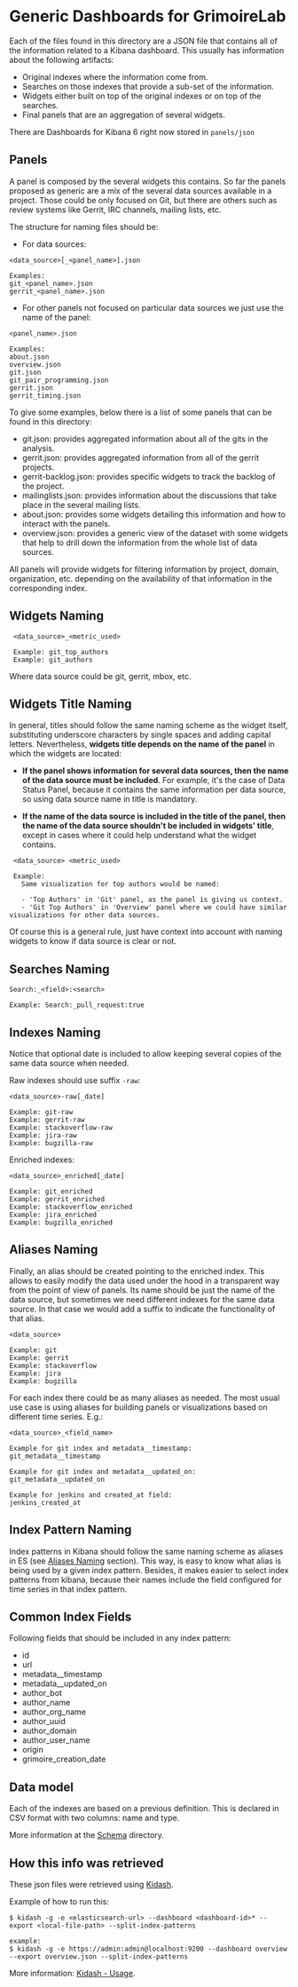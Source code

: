 Generic Dashboards for GrimoireLab
==================================

Each of the files found in this directory are a JSON file that contains all of the information related to a Kibana dashboard.
This usually has information about the following artifacts:
* Original indexes where the information come from.
* Searches on those indexes that provide a sub-set of the information.
* Widgets either built on top of the original indexes or on top of the searches.
* Final panels that are an aggregation of several widgets.

There are Dashboards for Kibana 6 right now stored in `panels/json`

Panels
------

A panel is composed by the several widgets this contains.
So far the panels proposed as generic are a mix of the several data sources available in a project. Those could be only focused on Git, but there are others such as review systems like Gerrit, IRC channels, mailing lists, etc.

The structure for naming files should be:
* For data sources: 
```
<data_source>[_<panel_name>].json

Examples:
git_<panel_name>.json
gerrit_<panel_name>.json
```
* For other panels not focused on particular data sources we just use the name of the panel:
```
<panel_name>.json

Examples:
about.json
overview.json
git.json
git_pair_programming.json
gerrit.json
gerrit_timing.json
```
To give some examples, below there is a list of some panels that can be found in this directory:
* git.json: provides aggregated information about all of the gits in the analysis.
* gerrit.json: provides aggregated information from all of the gerrit projects.
* gerrit-backlog.json: provides specific widgets to track the backlog of the project.
* mailinglists.json: provides information about the discussions that take place in the several mailing lists.
* about.json: provides some widgets detailing this information and how to interact with the panels.
* overview.json: provides a generic view of the dataset with some widgets that help to drill down the information from the whole list of data sources.

All panels will provide widgets for filtering information by project, domain, organization, etc. depending on the availability of that information in the corresponding index.

Widgets Naming
--------------

```
 <data_source>_<metric_used>

 Example: git_top_authors
 Example: git_authors
```

Where data source could be git, gerrit, mbox, etc.

Widgets Title Naming
--------------------

In general, titles should follow the same naming scheme as the widget itself, substituting underscore characters by single spaces and adding capital letters. Nevertheless, **widgets title depends on the name of the panel** in which the widgets are located: 

- **If the panel shows information for several data sources, then the name of the data source must be included**. For example, it's the case of Data Status Panel, because it contains the same information per data source, so using data source name in title is mandatory.  

- **If the name of the data source is included in the title of the panel, then the name of the data source shouldn't be included in widgets' title**, except in cases where it could help understand what the widget contains.


```
 <data_source> <metric_used>
 
 Example: 
   Same visualization for top authors would be named: 
 
   - 'Top Authors' in 'Git' panel, as the panel is giving us context.
   - 'Git Top Authors' in 'Overview' panel where we could have similar visualizations for other data sources.
```

Of course this is a general rule, just have context into account with naming widgets to know if data source is clear or not.

Searches Naming
---------------

```
Search:_<field>:<search>

Example: Search:_pull_request:true
```


Indexes Naming
--------------
Notice that optional date is included to allow keeping several copies of the same data source when needed.

Raw indexes should use suffix `-raw`:
```
<data_source>-raw[_date]

Example: git-raw
Example: gerrit-raw
Example: stackoverflow-raw
Example: jira-raw
Example: bugzilla-raw
```
Enriched indexes:
```
<data_source>_enriched[_date]

Example: git_enriched
Example: gerrit_enriched
Example: stackoverflow_enriched
Example: jira_enriched
Example: bugzilla_enriched
```

Aliases Naming
--------------

Finally, an alias should be created pointing to the enriched index. This allows to easily modify the data used under the hood in a transparent way from the point of view of panels. Its name should be just the name of the data source, but sometimes we need different indexes for the same data source. In that case we would add a suffix to indicate the functionality of that alias.
```
<data_source>

Example: git
Example: gerrit
Example: stackoverflow
Example: jira
Example: bugzilla
```

For each index there could be as many aliases as needed. The most usual use case is using aliases for building panels or visualizations based on different time series. E.g.:
```
<data_source>_<field_name>

Example for git index and metadata__timestamp:
git_metadata__timestamp

Example for git index and metadata__updated_on:
git_metadata__updated_on

Example for jenkins and created_at field:
jenkins_created_at
```

Index Pattern Naming
--------------------

Index patterns in Kibana should follow the same naming scheme as aliases in ES (see [Aliases Naming](#aliases-naming) section). This way, is easy to know what alias is being used by a given index pattern. Besides, it makes easier to select index patterns from kibana, because their names include the field configured for time series in that index pattern. 


Common Index Fields
-------------------

Following fields that should be included in any index pattern:

* id
* url
* metadata__timestamp
* metadata__updated_on
* author_bot
* author_name
* author_org_name
* author_uuid
* author_domain
* author_user_name
* origin
* grimoire_creation_date


Data model
----------

Each of the indexes are based on a previous definition. This
is declared in CSV format with two columns: name and type.

More information at the [Schema](https://github.com/chaoss/grimoirelab-elk/tree/master/schema) directory.


How this info was retrieved
---------------------------

These json files were retrieved using [Kidash](https://github.com/chaoss/grimoirelab-kidash).

Example of how to run this:

```
$ kidash -g -e <elasticsearch-url> --dashboard <dashboard-id>* --export <local-file-path> --split-index-patterns

example: 
$ kidash -g -e https://admin:admin@localhost:9200 --dashboard overview --export overview.json --split-index-patterns
```

More information: [Kidash - Usage](https://github.com/chaoss/grimoirelab-kidash#usage).

